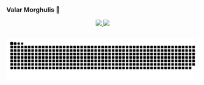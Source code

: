 ### Valar Morghulis 👋

<div align="center">
  <a href="https://github.com/mHelenaR">
  <img height="180em" src="https://github-readme-stats.vercel.app/api?username=mHelenaR&show_icons=true&theme=dracula&include_all_commits=true&count_private=true"/>
  <img height="180em" src="https://github-readme-stats.vercel.app/api/top-langs/?username=mHelenaR&layout=compact&langs_count=7&theme=dracula"/>
</div>
  
  ##

  ![Snake animation](https://github.com/mHelenaR/mHelenaR/blob/output/github-contribution-grid-snake.svg)

